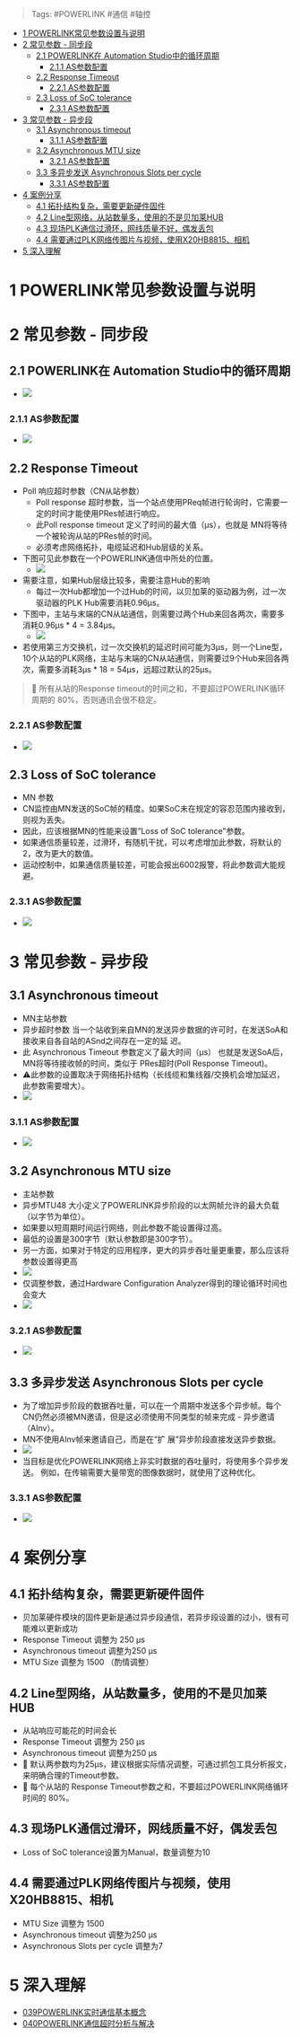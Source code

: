 > Tags: #POWERLINK #通信 #轴控

- [1 POWERLINK常见参数设置与说明](#1%20POWERLINK%E5%B8%B8%E8%A7%81%E5%8F%82%E6%95%B0%E8%AE%BE%E7%BD%AE%E4%B8%8E%E8%AF%B4%E6%98%8E)
- [2 常见参数 - 同步段](#2%20%E5%B8%B8%E8%A7%81%E5%8F%82%E6%95%B0%20-%20%E5%90%8C%E6%AD%A5%E6%AE%B5)
	- [2.1 POWERLINK在 Automation Studio中的循环周期](#2.1%20POWERLINK%E5%9C%A8%20Automation%20Studio%E4%B8%AD%E7%9A%84%E5%BE%AA%E7%8E%AF%E5%91%A8%E6%9C%9F)
		- [2.1.1 AS参数配置](#2.1.1%20AS%E5%8F%82%E6%95%B0%E9%85%8D%E7%BD%AE)
	- [2.2 Response Timeout](#2.2%20Response%20Timeout)
		- [2.2.1 AS参数配置](#2.2.1%20AS%E5%8F%82%E6%95%B0%E9%85%8D%E7%BD%AE)
	- [2.3 Loss of SoC tolerance](#2.3%20Loss%20of%20SoC%20tolerance)
		- [2.3.1 AS参数配置](#2.3.1%20AS%E5%8F%82%E6%95%B0%E9%85%8D%E7%BD%AE)
- [3 常见参数 - 异步段](#3%20%E5%B8%B8%E8%A7%81%E5%8F%82%E6%95%B0%20-%20%E5%BC%82%E6%AD%A5%E6%AE%B5)
	- [3.1 Asynchronous timeout](#3.1%20Asynchronous%20timeout)
		- [3.1.1 AS参数配置](#3.1.1%20AS%E5%8F%82%E6%95%B0%E9%85%8D%E7%BD%AE)
	- [3.2 Asynchronous MTU size](#3.2%20Asynchronous%20MTU%20size)
		- [3.2.1 AS参数配置](#3.2.1%20AS%E5%8F%82%E6%95%B0%E9%85%8D%E7%BD%AE)
	- [3.3 多异步发送 Asynchronous Slots per cycle](#3.3%20%E5%A4%9A%E5%BC%82%E6%AD%A5%E5%8F%91%E9%80%81%20Asynchronous%20Slots%20per%20cycle)
		- [3.3.1 AS参数配置](#3.3.1%20AS%E5%8F%82%E6%95%B0%E9%85%8D%E7%BD%AE)
- [4 案例分享](#4%20%E6%A1%88%E4%BE%8B%E5%88%86%E4%BA%AB)
	- [4.1 拓扑结构复杂，需要更新硬件固件](#4.1%20%E6%8B%93%E6%89%91%E7%BB%93%E6%9E%84%E5%A4%8D%E6%9D%82%EF%BC%8C%E9%9C%80%E8%A6%81%E6%9B%B4%E6%96%B0%E7%A1%AC%E4%BB%B6%E5%9B%BA%E4%BB%B6)
	- [4.2 Line型网络，从站数量多，使用的不是贝加莱HUB](#4.2%20Line%E5%9E%8B%E7%BD%91%E7%BB%9C%EF%BC%8C%E4%BB%8E%E7%AB%99%E6%95%B0%E9%87%8F%E5%A4%9A%EF%BC%8C%E4%BD%BF%E7%94%A8%E7%9A%84%E4%B8%8D%E6%98%AF%E8%B4%9D%E5%8A%A0%E8%8E%B1HUB)
	- [4.3 现场PLK通信过滑环，网线质量不好，偶发丢包](#4.3%20%E7%8E%B0%E5%9C%BAPLK%E9%80%9A%E4%BF%A1%E8%BF%87%E6%BB%91%E7%8E%AF%EF%BC%8C%E7%BD%91%E7%BA%BF%E8%B4%A8%E9%87%8F%E4%B8%8D%E5%A5%BD%EF%BC%8C%E5%81%B6%E5%8F%91%E4%B8%A2%E5%8C%85)
	- [4.4 需要通过PLK网络传图片与视频，使用X20HB8815、相机](#4.4%20%E9%9C%80%E8%A6%81%E9%80%9A%E8%BF%87PLK%E7%BD%91%E7%BB%9C%E4%BC%A0%E5%9B%BE%E7%89%87%E4%B8%8E%E8%A7%86%E9%A2%91%EF%BC%8C%E4%BD%BF%E7%94%A8X20HB8815%E3%80%81%E7%9B%B8%E6%9C%BA)
- [5 深入理解](#5%20%E6%B7%B1%E5%85%A5%E7%90%86%E8%A7%A3)

# 1 POWERLINK常见参数设置与说明

# 2 常见参数 - 同步段

## 2.1 POWERLINK在 Automation Studio中的循环周期

- ![](FILES/041POWERLINK常见参数设置与说明/image-20230410194144170.png)

### 2.1.1 AS参数配置

- ![](FILES/041POWERLINK常见参数设置与说明/image-20230410193547818.png)

## 2.2 Response Timeout

- Poll 响应超时参数（CN从站参数）
    - Poll response 超时参数，当一个站点使用PReq帧进行轮询时，它需要一定的时间才能使用PRes帧进行响应。
    - 此Poll response timeout 定义了时间的最大值（μs），也就是 MN将等待一个被轮询从站的PRes帧的时间。
    - 必须考虑网络拓扑，电缆延迟和Hub层级的关系。
- 下图可见此参数在一个POWERLINK通信中所处的位置。
    - ![](FILES/041POWERLINK常见参数设置与说明/image-20230410194747418.png)
- 需要注意，如果Hub层级比较多，需要注意Hub的影响
    - 每过一次Hub都增加一个过Hub的时间，以贝加莱的驱动器为例，过一次驱动器的PLK Hub需要消耗0.96μs。
- 下图中，主站与末端的CN从站通信，则需要过两个Hub来回各两次，需要多消耗0.96μs * 4 = 3.84μs。
    - ![](FILES/041POWERLINK常见参数设置与说明/image-20230410194801036.png)
- 若使用第三方交换机，过一次交换机的延迟时间可能为3μs，则一个Line型，10个从站的PLK网络，主站与末端的CN从站通信，则需要过9个Hub来回各两次，需要多消耗3μs * 18 = 54μs，远超过默认的25μs。

> 🔴 所有从站的Response timeout的时间之和，不要超过POWERLINK循环周期的 80%，否则通讯会很不稳定。

### 2.2.1 AS参数配置

- ![](FILES/041POWERLINK常见参数设置与说明/image-20230410194630814.png)

## 2.3 Loss of SoC tolerance

- MN 参数
- CN监控由MN发送的SoC帧的精度。如果SoC未在规定的容忍范围内接收到，则视为丢失。
- 因此，应该根据MN的性能来设置“Loss of SoC tolerance”参数。
- 如果通信质量较差，过滑环，有随机干扰，可以考虑增加此参数，将默认的2，改为更大的数值。
- 运动控制中，如果通信质量较差，可能会报出6002报警，将此参数调大能规避。

### 2.3.1 AS参数配置

- ![](FILES/041POWERLINK常见参数设置与说明/image-20230410203611946.png)

# 3 常见参数 - 异步段

## 3.1 Asynchronous timeout

- MN主站参数
- 异步超时参数 当一个站收到来自MN的发送异步数据的许可时，在发送SoA和接收来自各自站的ASnd之间存在一定的延 迟。
- 此 Asynchronous Timeout 参数定义了最大时间（μs） 也就是发送SoA后，MN将等待接收帧的时间，类似于 PRes超时(Poll Response Timeout)。
- ⚠️此参数的设置取决于网络拓扑结构（长线缆和集线器/交换机会增加延迟，此参数需要增大）。
- ![](FILES/041POWERLINK常见参数设置与说明/image-20230410200019420.png)

### 3.1.1 AS参数配置

- ![](FILES/041POWERLINK常见参数设置与说明/image-20230410200316684.png)

## 3.2 Asynchronous MTU size

- 主站参数
- 异步MTU48 大小定义了POWERLINK异步阶段的以太网帧允许的最大负载（以字节为单位）。
- 如果要以短周期时间运行网络，则此参数不能设置得过高。
- 最低的设置是300字节（默认参数即是300字节）。
- 另一方面，如果对于特定的应用程序，更大的异步吞吐量更重要，那么应该将参数设置得更高
- ![](FILES/041POWERLINK常见参数设置与说明/image-20230410202236083.png)
- 仅调整参数，通过Hardware Configuration Analyzer得到的理论循环时间也会变大
- ![](FILES/041POWERLINK常见参数设置与说明/image-20230410205517726.png)

### 3.2.1 AS参数配置

- ![](FILES/041POWERLINK常见参数设置与说明/image-20230410202630448.png)

## 3.3 多异步发送 Asynchronous Slots per cycle

- 为了增加异步阶段的数据吞吐量，可以在一个周期中发送多个异步帧。每个CN仍然必须被MN邀请，但是这必须使用不同类型的帧来完成 - 异步邀请（AInv）。
- MN不使用AInv帧来邀请自己，而是在“扩 展”异步阶段直接发送异步数据。
- ![](FILES/041POWERLINK常见参数设置与说明/image-20230410194246034.png)
- 当目标是优化POWERLINK网络上非实时数据的吞吐量时，将使用多个异步发送。 例如，在传输需要大量带宽的图像数据时，就使用了这种优化。

### 3.3.1 AS参数配置

- ![](FILES/041POWERLINK常见参数设置与说明/image-20230410194424844.png)

# 4 案例分享

## 4.1 拓扑结构复杂，需要更新硬件固件

- 贝加莱硬件模块的固件更新是通过异步段通信，若异步段设置的过小，很有可能难以更新成功
- Response Timeout 调整为 250 μs
- Asynchronous timeout 调整为250 μs
- MTU Size 调整为 1500 （酌情调整）

## 4.2 Line型网络，从站数量多，使用的不是贝加莱HUB

- 从站响应可能花的时间会长
- Response Timeout 调整为 250 μs
- Asynchronous timeout 调整为250 μs
- 🔴 默认两参数均为25μs，建议根据实际情况调整，可通过抓包工具分析报文，来明确合理的Timeout参数。
- 🔴 每个从站的 Response Timeout参数之和，不要超过POWERLINK网络循环时间的 80%。

## 4.3 现场PLK通信过滑环，网线质量不好，偶发丢包

- Loss of SoC tolerance设置为Manual，数量调整为10

## 4.4 需要通过PLK网络传图片与视频，使用X20HB8815、相机

- MTU Size 调整为 1500
- Asynchronous timeout 调整为250 μs
- Asynchronous Slots per cycle 调整为7

# 5 深入理解

- [039POWERLINK实时通信基本概念](039POWERLINK实时通信基本概念.md)
- [040POWERLINK通信超时分析与解决](040POWERLINK通信超时分析与解决.md)

